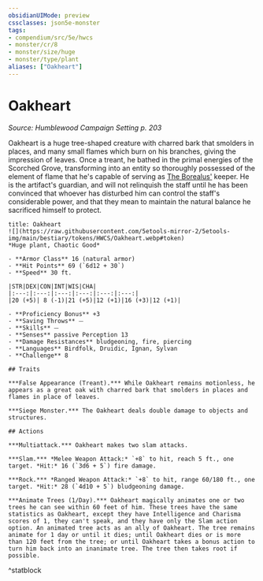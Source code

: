 ```yaml
---
obsidianUIMode: preview
cssclasses: json5e-monster
tags:
- compendium/src/5e/hwcs
- monster/cr/8
- monster/size/huge
- monster/type/plant
aliases: ["Oakheart"]
---
```

# Oakheart
*Source: Humblewood Campaign Setting p. 203*  

Oakheart is a huge tree-shaped creature with charred bark that smolders in places, and many small flames which burn on his branches, giving the impression of leaves. Once a treant, he bathed in the primal energies of the Scorched Grove, transforming into an entity so thoroughly possessed of the element of flame that he's capable of serving as [The Borealus'](/Systems/5e/items/borealus-hwcs.md) keeper. He is the artifact's guardian, and will not relinquish the staff until he has been convinced that whoever has disturbed him can control the staff's considerable power, and that they mean to maintain the natural balance he sacrificed himself to protect.

```ad-statblock
title: Oakheart
![](https://raw.githubusercontent.com/5etools-mirror-2/5etools-img/main/bestiary/tokens/HWCS/Oakheart.webp#token)
*Huge plant, Chaotic Good*

- **Armor Class** 16 (natural armor)
- **Hit Points** 69 (`6d12 + 30`)
- **Speed** 30 ft.

|STR|DEX|CON|INT|WIS|CHA|
|:---:|:---:|:---:|:---:|:---:|:---:|
|20 (+5)| 8 (-1)|21 (+5)|12 (+1)|16 (+3)|12 (+1)|

- **Proficiency Bonus** +3
- **Saving Throws** ⏤
- **Skills** ⏤
- **Senses** passive Perception 13
- **Damage Resistances** bludgeoning, fire, piercing
- **Languages** Birdfolk, Druidic, Ignan, Sylvan
- **Challenge** 8

## Traits

***False Appearance (Treant).*** While Oakheart remains motionless, he appears as a great oak with charred bark that smolders in places and flames in place of leaves.

***Siege Monster.*** The Oakheart deals double damage to objects and structures.

## Actions

***Multiattack.*** Oakheart makes two slam attacks.

***Slam.*** *Melee Weapon Attack:* `+8` to hit, reach 5 ft., one target. *Hit:* 16 (`3d6 + 5`) fire damage.

***Rock.*** *Ranged Weapon Attack:* `+8` to hit, range 60/180 ft., one target. *Hit:* 28 (`4d10 + 5`) bludgeoning damage.

***Animate Trees (1/Day).*** Oakheart magically animates one or two trees he can see within 60 feet of him. These trees have the same statistics as Oakheart, except they have Intelligence and Charisma scores of 1, they can't speak, and they have only the Slam action option. An animated tree acts as an ally of Oakheart. The tree remains animate for 1 day or until it dies; until Oakheart dies or is more than 120 feet from the tree; or until Oakheart takes a bonus action to turn him back into an inanimate tree. The tree then takes root if possible.
```
^statblock